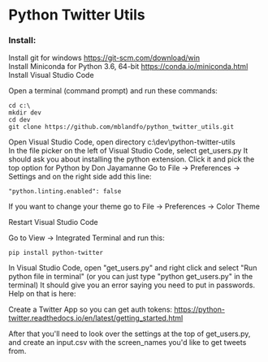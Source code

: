# Python Twitter Utils

### Install:

Install git for windows https://git-scm.com/download/win  
Install Miniconda for Python 3.6, 64-bit https://conda.io/miniconda.html  
Install Visual Studio Code  

Open a terminal (command prompt) and run these commands:  
```
cd c:\  
mkdir dev  
cd dev  
git clone https://github.com/mblandfo/python_twitter_utils.git
```

Open Visual Studio Code, open directory c:\dev\python-twitter-utils  
In the file picker on the left of Visual Studio Code, select get_users.py
It should ask you about installing the python extension. Click it and pick the top option for Python by Don Jayamanne
Go to File -> Preferences -> Settings and on the right side add this line:  
```
"python.linting.enabled": false
```  
If you want to change your theme go to File -> Preferences -> Color Theme  
  
Restart Visual Studio Code  
  
Go to View -> Integrated Terminal and run this:  

```
pip install python-twitter
```

In Visual Studio Code, open "get_users.py" and right click and select "Run python file in terminal"  (or you can just type "python get_users.py" in the terminal)
It should give you an error saying you need to put in passwords. Help on that is here:  

Create a Twitter App so you can get auth tokens:
https://python-twitter.readthedocs.io/en/latest/getting_started.html  

After that you'll need to look over the settings at the top of get_users.py, and create an input.csv with the screen_names you'd like to get tweets from.
